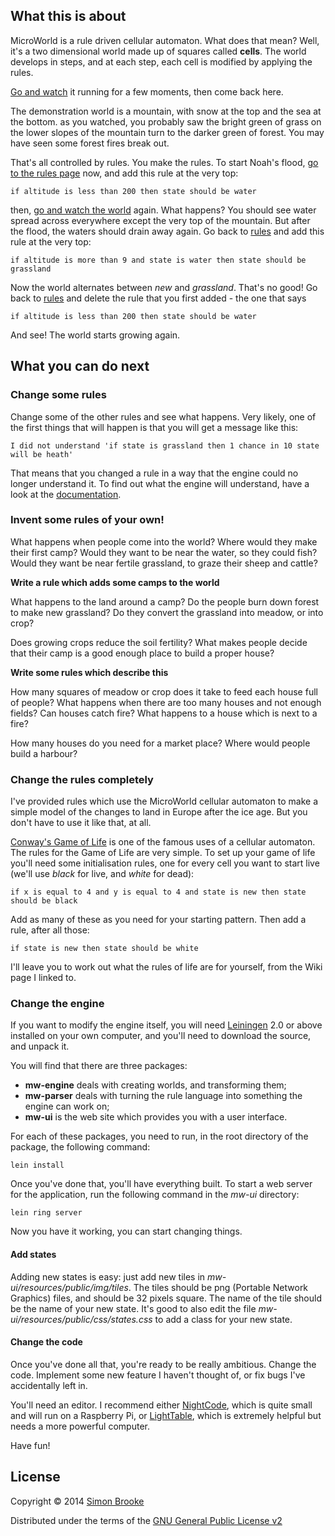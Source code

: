 ## What this is about

MicroWorld is a rule driven cellular automaton. What does that mean? Well, it's
a two dimensional world made up of squares called **cells**. The world develops
in steps, and at each step, each cell is modified by applying the rules.

[Go and watch](world) it running for a few moments, then come back here.

The demonstration world is a mountain, with snow at the top and the sea at the 
bottom. as you watched, you probably saw the bright green of grass on the lower
slopes of the mountain turn to the darker green of forest. You may have seen
some forest fires break out.

That's all controlled by rules. You make the rules. To start Noah's flood, 
[go to the rules page](rules) now, and add this rule at the very top:

    if altitude is less than 200 then state should be water

then, [go and watch the world](world) again. What happens? You should see water
spread across everywhere except the very top of the mountain. But after the 
flood, the waters should drain away again. Go back to [rules](rules) and add 
this rule at the very top:

	if altitude is more than 9 and state is water then state should be grassland

Now the world alternates between *new* and *grassland*. That's no good! Go back to
[rules](rules) and delete the rule that you first added - the one that says

    if altitude is less than 200 then state should be water

And see! The world starts growing again.

## What you can do next

### Change some rules

Change some of the other rules and see what happens. Very likely, one of the 
first things that will happen is that you will get a message like this:

    I did not understand 'if state is grassland then 1 chance in 10 state will be heath'

That means that you changed a rule in a way that the engine could no longer 
understand it. To find out what the engine will understand, have a look at the
[documentation](docs#grammar).

### Invent some rules of your own!

What happens when people come into the world? Where would they make their first 
camp? Would they want to be near the water, so they could fish? Would they want 
be near fertile grassland, to graze their sheep and cattle?

__Write a rule which adds some camps to the world__ 

What happens to the land around a camp? Do the people burn down forest to make 
new grassland? Do they convert the grassland into meadow, or into crop?

Does growing crops reduce the soil fertility? What makes people decide that their
camp is a good enough place to build a proper house?

__Write some rules which describe this__

How many squares of meadow or crop does it take to feed each house full of people?
What happens when there are too many houses and not enough fields? Can houses 
catch fire? What happens to a house which is next to a fire?

How many houses do you need for a market place? Where would people build a
harbour?

### Change the rules completely

I've provided rules which use the MicroWorld cellular automaton to make a simple
model of the changes to land in Europe after the ice age. But you don't have to
use it like that, at all.

[Conway's Game of Life](http://en.wikipedia.org/wiki/Conway's_Game_of_Life) is one
of the famous uses of a cellular automaton. The rules for the Game of Life are
very simple. To set up your game of life you'll need some initialisation rules,
one for every cell you want to start live (we'll use _black_ for live, and 
_white_ for dead):

	if x is equal to 4 and y is equal to 4 and state is new then state should be black

Add as many of these as you need for your starting pattern. Then add a rule, after
all those:

    if state is new then state should be white

I'll leave you to work out what the rules of life are for yourself, from the
Wiki page I linked to.

### Change the engine

If you want to modify the engine itself, you will need 
[Leiningen](https://github.com/technomancy/leiningen) 2.0 or above installed on
your own computer, and you'll need to download the source, and unpack it. 

You will find that there are three packages:

+ __mw-engine__ deals with creating worlds, and transforming them;
+ __mw-parser__ deals with turning the rule language into something the engine can work on;
+ __mw-ui__ is the web site which provides you with a user interface. 

For each of these packages, you need to run, in the root directory of the package, 
the following command:

    lein install

Once you've done that, you'll have everything built. To start a web server for 
the application, run the following command in the _mw-ui_ directory:

    lein ring server

Now you have it working, you can start changing things. 

#### Add states

Adding new states is easy:
just add new tiles in _mw-ui/resources/public/img/tiles_. The tiles should be 
png (Portable Network Graphics) files, and should be 32 pixels square. The name
of the tile should be the name of your new state. It's good to also edit the file
_mw-ui/resources/public/css/states.css_ to add a class for your new state.

#### Change the code

Once you've done all that, you're ready to be really ambitious. Change the code.
Implement some new feature I haven't thought of, or fix bugs I've accidentally
left in.

You'll need an editor. I recommend either [NightCode](https://nightcode.info/),
which is quite small and will run on a Raspberry Pi, or 
[LightTable](http://www.lighttable.com/), which is extremely helpful but needs
a more powerful computer.

Have fun!

## License

Copyright © 2014 [Simon Brooke](mailto:simon@journeyman.cc)

Distributed under the terms of the [GNU General Public License v2](http://www.gnu.org/licenses/gpl-2.0.html)